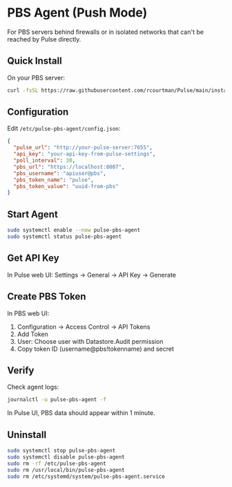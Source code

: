 # PBS Agent (Push Mode)

For PBS servers behind firewalls or in isolated networks that can't be reached by Pulse directly.

## Quick Install

On your PBS server:
```bash
curl -fsSL https://raw.githubusercontent.com/rcourtman/Pulse/main/install-pbs-agent.sh | sudo bash
```

## Configuration

Edit `/etc/pulse-pbs-agent/config.json`:
```json
{
  "pulse_url": "http://your-pulse-server:7655",
  "api_key": "your-api-key-from-pulse-settings",
  "poll_interval": 30,
  "pbs_url": "https://localhost:8007",
  "pbs_username": "apiuser@pbs",
  "pbs_token_name": "pulse",
  "pbs_token_value": "uuid-from-pbs"
}
```

## Start Agent
```bash
sudo systemctl enable --now pulse-pbs-agent
sudo systemctl status pulse-pbs-agent
```

## Get API Key

In Pulse web UI: Settings → General → API Key → Generate

## Create PBS Token

In PBS web UI:
1. Configuration → Access Control → API Tokens
2. Add Token
3. User: Choose user with Datastore.Audit permission
4. Copy token ID (username@pbs!tokenname) and secret

## Verify

Check agent logs:
```bash
journalctl -u pulse-pbs-agent -f
```

In Pulse UI, PBS data should appear within 1 minute.

## Uninstall
```bash
sudo systemctl stop pulse-pbs-agent
sudo systemctl disable pulse-pbs-agent
sudo rm -rf /etc/pulse-pbs-agent
sudo rm /usr/local/bin/pulse-pbs-agent
sudo rm /etc/systemd/system/pulse-pbs-agent.service
```